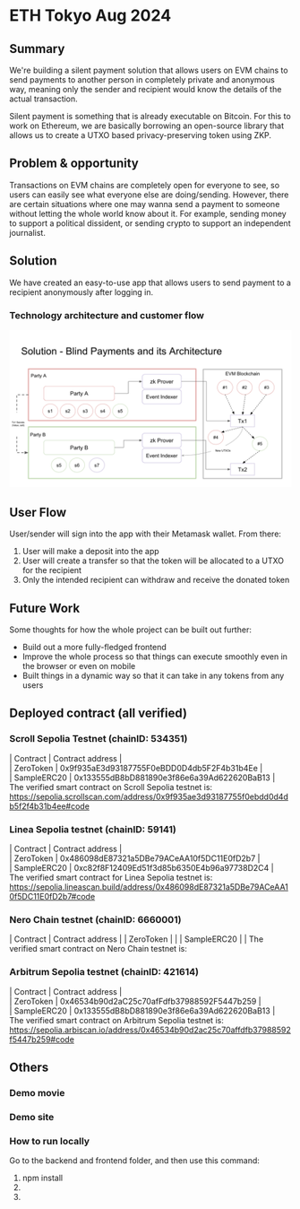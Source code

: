 # ETH Tokyo Aug 2024

## Summary
We're building a silent payment solution that allows users on EVM chains to send payments to another person in completely private and anonymous way, meaning only the sender and recipient would know the details of the actual transaction.

Silent payment is something that is already executable on Bitcoin. For this to work on Ethereum, we are basically borrowing an open-source library that allows us to create a UTXO based privacy-preserving token using ZKP.

## Problem & opportunity
Transactions on EVM chains are completely open for everyone to see, so users can easily see what everyone else are doing/sending. However, there are certain situations where one may wanna send a payment to someone without letting the whole world know about it. For example, sending money to support a political dissident, or sending crypto to support an independent journalist.

## Solution
We have created an easy-to-use app that allows users to send payment to a recipient anonymously after logging in.

### Technology architecture and customer flow
![Blind Payments Architecture](Architecture.png)

## User Flow
User/sender will sign into the app with their Metamask wallet. From there:
1. User will make a deposit into the app
2. User will create a transfer so that the token will be allocated to a UTXO for the recipient
3. Only the intended recipient can withdraw and receive the donated token

## Future Work
Some thoughts for how the whole project can be built out further:
- Build out a more fully-fledged frontend
- Improve the whole process so that things can execute smoothly even in the browser or even on mobile
- Built things in a dynamic way so that it can take in any tokens from any users

## Deployed contract (all verified)
### Scroll Sepolia Testnet  (chainID: 534351)
| Contract      |                           Contract address | <br>
| ZeroToken     | 0x9f935aE3d93187755F0eBDD0D4db5F2F4b31b4Ee | <br>
| SampleERC20   | 0x133555dB8bD881890e3f86e6a39Ad622620BaB13 | <br>
The verified smart contract on Scroll Sepolia testnet is:
https://sepolia.scrollscan.com/address/0x9f935ae3d93187755f0ebdd0d4db5f2f4b31b4ee#code

### Linea Sepolia testnet (chainID: 59141)
| Contract      |                           Contract address | <br>
| ZeroToken     | 0x486098dE87321a5DBe79ACeAA10f5DC11E0fD2b7 | <br>
| SampleERC20   | 0xc82f8F12409Ed51f3d85b6350E4b96a97738D2C4 | <br>
The verified smart contract for Linea Sepolia testnet is:
https://sepolia.lineascan.build/address/0x486098dE87321a5DBe79ACeAA10f5DC11E0fD2b7#code

### Nero Chain testnet (chainID: 6660001)
| Contract      |                           Contract address |
| ZeroToken     |  |
| SampleERC20   |  |
The verified smart contract on Nero Chain testnet is:


### Arbitrum Sepolia testnet (chainID: 421614)
| Contract      |                           Contract address | <br>
| ZeroToken     | 0x46534b90d2aC25c70afFdfb37988592F5447b259 | <br>
| SampleERC20   | 0x133555dB8bD881890e3f86e6a39Ad622620BaB13 | <br>
The verified smart contract on Arbitrum Sepolia testnet is:
https://sepolia.arbiscan.io/address/0x46534b90d2ac25c70affdfb37988592f5447b259#code

## Others
### Demo movie


### Demo site


### How to run locally
Go to the backend and frontend folder, and then use this command:
1. npm install
2.
3.
